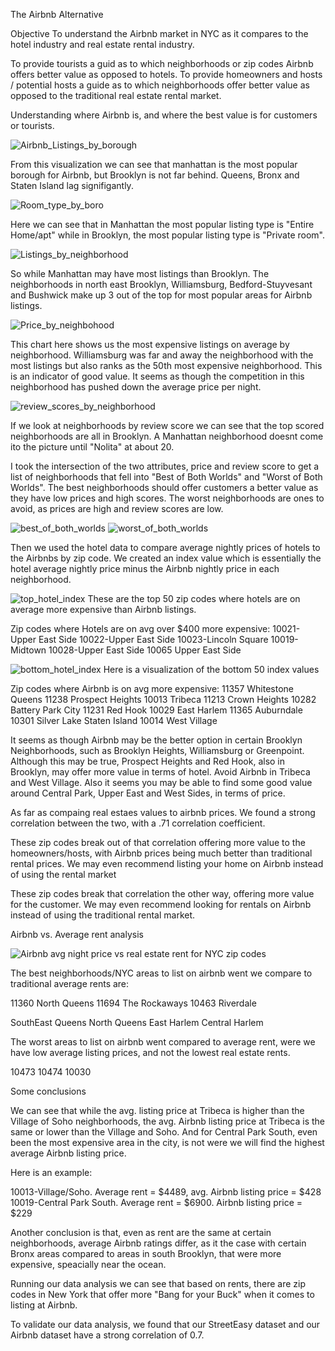 The Airbnb Alternative

Objective
To understand the Airbnb market in NYC as it compares to the hotel industry and real estate rental industry. 

To provide tourists a guid as to which neighborhoods or zip codes Airbnb offers better value as opposed to hotels.
To provide homeowners and hosts / potential hosts a guide as to which neighborhoods offer better value as opposed to the traditional real estate rental market.

Understanding where Airbnb is, and where the best value is for customers or tourists.

![Airbnb_Listings_by_borough](\Data\airbnb\viz\listings_by_boro.png)

From this visualization we can see that manhattan is the most popular borough for Airbnb, but Brooklyn is not far behind. Queens, Bronx and Staten Island lag signifigantly. 


![Room_type_by_boro](\Data\airbnb\viz\lsiting_type_by_boro_bar_chart.png)

Here we can see that in Manhattan the most popular listing type is "Entire Home/apt" while in Brooklyn, the most popular listing type is "Private room".

![Listings_by_neighborhood](Data/airbnb/viz/Top_50_Most_popular_Neighborhoods.png)

So while Manhattan may have most listings than Brooklyn. The neighborhoods in north east Brooklyn,  Williamsburg, Bedford-Stuyvesant and Bushwick make up 3 out of the top for most popular areas for Airbnb listings. 

![Price_by_neighbohood](\Data\airbnb\viz\top_50_expensive_neighborhoods_x_si.png)

This chart here shows us the most expensive listings on average by neighborhood. Williamsburg was far and away the neighborhood with the most listings but also ranks as the 50th most expensive neighborhood. This is an indicator of good value. It seems as though the competition in this neighborhood has pushed down the average price per night.

![review_scores_by_neighborhood](\Data\airbnb\viz\review_scores_manh_bk.png)

If we look at neighborhoods by review score we can see that the top scored neighborhoods are all in Brooklyn. A Manhattan neighborhood doesnt come ito the picture until "Nolita" at about 20.

I took the intersection of the two attributes, price and review score to get a list of neighborhoods that fell into "Best of Both Worlds" and "Worst of Both Worlds". The best neighborhoods should offer customers a better value as they have low prices and high scores. The worst neighborhoods are ones to avoid, as prices are high and review scores are low.

![best_of_both_worlds](\Data\airbnb\viz\final_best_of_both_worlds.png)
![worst_of_both_worlds](\Data\airbnb\viz\final_worst_of_both_worlds.png)

Then we used the hotel data to compare average nightly prices of hotels to the Airbnbs by zip code. We created an index value which is essentially the hotel average nightly price minus the Airbnb nightly price in each neighborhood. 


![top_hotel_index](\Data\airbnb\viz\Airbnb_hotel_index_top50.png)
These are the top 50 zip codes where hotels are on average more expensive than Airbnb listings. 



Zip codes where Hotels are on avg over $400 more expensive:
10021-Upper East Side
10022-Upper East Side
10023-Lincoln Square
10019-Midtown
10028-Upper East Side
10065 Upper East Side


![bottom_hotel_index](\Data\airbnb\viz\bottom_50_index.png)
Here is a visualization of the bottom 50 index values


Zip codes where Airbnb is on avg more expensive:
11357  Whitestone Queens
11238 Prospect Heights
10013 Tribeca
11213 Crown Heights
10282 Battery Park City
11231 Red Hook
10029 East Harlem
11365 Auburndale
10301 Silver Lake  Staten Island
10014 West Village


It seems as though Airbnb may be the better option in certain Brooklyn Neighborhoods, such as Brooklyn Heights, Williamsburg or Greenpoint. Although this may be true, Prospect Heights and Red Hook, also in Brooklyn, may offer more value in terms of hotel. Avoid Airbnb in Tribeca and West Village. Also it seems you may be able to find some good value around Central Park, Upper East and West Sides, in terms of price.

As far as compaing real estaes values to airbnb prices. We found a strong correlation between the two, with a .71 correlation coefficient.

These zip codes break out of that correlation offering more value to the homeowners/hosts, with Airbnb prices being much better than traditional rental prices. We may even recommend listing your home on Airbnb instead of using the rental market 

These zip codes break that correlation the other way, offering more value for the customer. We may even recommend looking for rentals on Airbnb instead of using the traditional rental market. 

Airbnb vs. Average rent analysis 

![Airbnb avg night price vs real estate rent for NYC zip codes](Data/airbnb/viz/rentvsairbnb.png)

The best neighborhoods/NYC areas to list on airbnb went we compare to traditional average rents are:

11360 North Queens 
11694 The Rockaways
10463 Riverdale

SouthEast Queens
North Queens
East Harlem
Central Harlem

The worst areas to list on airbnb went compared to average rent, were we have low average listing prices, and not the lowest real estate rents. 

10473
10474
10030

Some conclusions

We can see that while the avg. listing price at Tribeca is higher than the Village of Soho neighborhoods, the avg. Airbnb listing price at Tribeca is the same or lower than the Village and Soho. And for Central Park South, even been the most expensive area in the city, is not were we will find the highest average Airbnb listing price.

Here is an example:

10013-Village/Soho. Average rent = $4489, avg. Airbnb listing price = $428
10019-Central Park South. Average rent = $6900. Airbnb listing price = $229

Another conclusion is that, even as rent are the same at certain neighborhoods, average Airbnb ratings differ, as it the case with certain Bronx areas compared to areas in south Brooklyn, that were more expensive, speacially near the ocean.

Running our data analysis we can see that based on rents, there are zip codes in New York that offer more "Bang for your Buck" when it comes to listing at Airbnb. 

To validate our data analysis, we found that our StreetEasy dataset and our Airbnb dataset have a strong correlation of 0.7.









